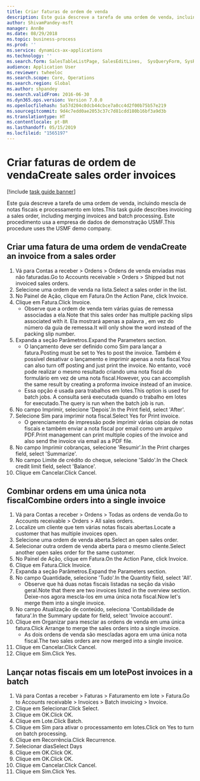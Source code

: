 ```yaml
---
title: Criar faturas de ordem de venda
description: Este guia descreve a tarefa de uma ordem de venda, incluindo mescla de notas fiscais e processamento em lotes.
author: ShivamPandey-msft
manager: AnnBe
ms.date: 08/29/2018
ms.topic: business-process
ms.prod: ''
ms.service: dynamics-ax-applications
ms.technology: ''
ms.search.form: SalesTableListPage, SalesEditLines,  SysQueryForm, SysRecurrence
audience: Application User
ms.reviewer: twheeloc
ms.search.scope: Core, Operations
ms.search.region: Global
ms.author: shpandey
ms.search.validFrom: 2016-06-30
ms.dyn365.ops.version: Version 7.0.0
ms.openlocfilehash: 5a57d204c0dcb44cbce7a0cc4d2f00b75b57e219
ms.sourcegitcommit: 9d4c7edd0ae2053c37c7d81cdd180b16bf3a9d3b
ms.translationtype: HT
ms.contentlocale: pt-BR
ms.lasthandoff: 05/15/2019
ms.locfileid: "1565197"
---
```

# <a name="create-sales-order-invoices"></a><span data-ttu-id="1d212-103">Criar faturas de ordem de venda</span><span class="sxs-lookup"><span data-stu-id="1d212-103">Create sales order invoices</span></span>

[!include [task guide banner](../../includes/task-guide-banner.md)]

<span data-ttu-id="1d212-104">Este guia descreve a tarefa de uma ordem de venda, incluindo mescla de notas fiscais e processamento em lotes.</span><span class="sxs-lookup"><span data-stu-id="1d212-104">This task guide describes invoicing a sales order, including merging invoices and batch processing.</span></span> <span data-ttu-id="1d212-105">Este procedimento usa a empresa de dados de demonstração USMF.</span><span class="sxs-lookup"><span data-stu-id="1d212-105">This procedure uses the USMF demo company.</span></span>


## <a name="create-an-invoice-from-a-sales-order"></a><span data-ttu-id="1d212-106">Criar uma fatura de uma ordem de venda</span><span class="sxs-lookup"><span data-stu-id="1d212-106">Create an invoice from a sales order</span></span>
1. <span data-ttu-id="1d212-107">Vá para Contas a receber > Ordens > Ordens de venda enviadas mas não faturadas.</span><span class="sxs-lookup"><span data-stu-id="1d212-107">Go to Accounts receivable > Orders > Shipped but not invoiced sales orders.</span></span>
2. <span data-ttu-id="1d212-108">Selecione uma ordem de venda na lista.</span><span class="sxs-lookup"><span data-stu-id="1d212-108">Select a sales order in the list.</span></span> 
3. <span data-ttu-id="1d212-109">No Painel de Ação, clique em Fatura.</span><span class="sxs-lookup"><span data-stu-id="1d212-109">On the Action Pane, click Invoice.</span></span>
4. <span data-ttu-id="1d212-110">Clique em Fatura.</span><span class="sxs-lookup"><span data-stu-id="1d212-110">Click Invoice.</span></span>
    * <span data-ttu-id="1d212-111">Observe que a ordem de venda tem várias guias de remessa associadas a ela.</span><span class="sxs-lookup"><span data-stu-id="1d212-111">Note that this sales order has multiple packing slips associated with it.</span></span> <span data-ttu-id="1d212-112">Ela mostrará apenas a palavra <multiple>, em vez do número da guia de remessa.</span><span class="sxs-lookup"><span data-stu-id="1d212-112">It will only show the word <multiple> instead of the packing slip number.</span></span>  
5. <span data-ttu-id="1d212-113">Expanda a seção Parâmetros.</span><span class="sxs-lookup"><span data-stu-id="1d212-113">Expand the Parameters section.</span></span>
    * <span data-ttu-id="1d212-114">O lançamento deve ser definido como Sim para lançar a fatura.</span><span class="sxs-lookup"><span data-stu-id="1d212-114">Posting must be set to Yes to post the invoice.</span></span> <span data-ttu-id="1d212-115">Também é possível desativar o lançamento e imprimir apenas a nota fiscal.</span><span class="sxs-lookup"><span data-stu-id="1d212-115">You can also turn off posting and just print the invoice.</span></span> <span data-ttu-id="1d212-116">No entanto, você pode realizar o mesmo resultado criando uma nota fiscal do formulário em vez de uma nota fiscal.</span><span class="sxs-lookup"><span data-stu-id="1d212-116">However, you can accomplish the same result by creating a proforma invoice instead of an invoice.</span></span>  
    * <span data-ttu-id="1d212-117">Essa opção é usada para trabalhos em lotes.</span><span class="sxs-lookup"><span data-stu-id="1d212-117">This option is used for batch jobs.</span></span> <span data-ttu-id="1d212-118">A consulta será executada quando o trabalho em lotes for executado.</span><span class="sxs-lookup"><span data-stu-id="1d212-118">The query is run when the batch job is run.</span></span>    
6. <span data-ttu-id="1d212-119">No campo Imprimir, selecione 'Depois'.</span><span class="sxs-lookup"><span data-stu-id="1d212-119">In the Print field, select 'After'.</span></span>
7. <span data-ttu-id="1d212-120">Selecione Sim para imprimir nota fiscal.</span><span class="sxs-lookup"><span data-stu-id="1d212-120">Select Yes for Print invoice.</span></span>
    * <span data-ttu-id="1d212-121">O gerenciamento de impressão pode imprimir várias cópias de notas fiscais e também enviar a nota fiscal por email como um arquivo PDF.</span><span class="sxs-lookup"><span data-stu-id="1d212-121">Print management can print  multiple copies of the invoice and also send the invoice via email as a PDF file.</span></span>  
8. <span data-ttu-id="1d212-122">No campo Imprimir cobranças, selecione 'Resumir'.</span><span class="sxs-lookup"><span data-stu-id="1d212-122">In the Print charges field, select 'Summarize'.</span></span>
9. <span data-ttu-id="1d212-123">No campo Limite de crédito do cheque, selecione 'Saldo'.</span><span class="sxs-lookup"><span data-stu-id="1d212-123">In the Check credit limit field, select 'Balance'.</span></span>
10. <span data-ttu-id="1d212-124">Clique em Cancelar.</span><span class="sxs-lookup"><span data-stu-id="1d212-124">Click Cancel.</span></span>

## <a name="combine-orders-into-a-single-invoice"></a><span data-ttu-id="1d212-125">Combinar ordens em uma única nota fiscal</span><span class="sxs-lookup"><span data-stu-id="1d212-125">Combine orders into a single invoice</span></span>
1. <span data-ttu-id="1d212-126">Vá para Contas a receber > Ordens > Todas as ordens de venda.</span><span class="sxs-lookup"><span data-stu-id="1d212-126">Go to Accounts receivable > Orders > All sales orders.</span></span>
2. <span data-ttu-id="1d212-127">Localize um cliente que tem várias notas fiscais abertas.</span><span class="sxs-lookup"><span data-stu-id="1d212-127">Locate a customer that has multiple invoices open.</span></span>
3. <span data-ttu-id="1d212-128">Selecione uma ordem de venda aberta.</span><span class="sxs-lookup"><span data-stu-id="1d212-128">Select an open sales order.</span></span>
4. <span data-ttu-id="1d212-129">Selecionar outra ordem de venda aberta para o mesmo cliente.</span><span class="sxs-lookup"><span data-stu-id="1d212-129">Select another open sales order for the same customer.</span></span>
5. <span data-ttu-id="1d212-130">No Painel de Ação, clique em Fatura.</span><span class="sxs-lookup"><span data-stu-id="1d212-130">On the Action Pane, click Invoice.</span></span>
6. <span data-ttu-id="1d212-131">Clique em Fatura.</span><span class="sxs-lookup"><span data-stu-id="1d212-131">Click Invoice.</span></span>
7. <span data-ttu-id="1d212-132">Expanda a seção Parâmetros.</span><span class="sxs-lookup"><span data-stu-id="1d212-132">Expand the Parameters section.</span></span>
8. <span data-ttu-id="1d212-133">No campo Quantidade, selecione 'Tudo'.</span><span class="sxs-lookup"><span data-stu-id="1d212-133">In the Quantity field, select 'All'.</span></span>
    * <span data-ttu-id="1d212-134">Observe que há duas notas fiscais listadas na seção da visão geral.</span><span class="sxs-lookup"><span data-stu-id="1d212-134">Note that there are two invoices listed in the overview section.</span></span> <span data-ttu-id="1d212-135">Deixe-nos agora mescla-los em uma única nota fiscal.</span><span class="sxs-lookup"><span data-stu-id="1d212-135">Now let's merge them into a single invoice.</span></span>  
9. <span data-ttu-id="1d212-136">No campo Atualização de conteúdo, seleciona 'Contabilidade de fatura'.</span><span class="sxs-lookup"><span data-stu-id="1d212-136">In the Summary update for field, select 'Invoice account'.</span></span>
10. <span data-ttu-id="1d212-137">Clique em Organizar para mesclar as ordens de venda em uma única fatura.</span><span class="sxs-lookup"><span data-stu-id="1d212-137">Click Arrange to merge the sales orders into a single invoice.</span></span>
    * <span data-ttu-id="1d212-138">As dois ordens de venda são mescladas agora em uma única nota fiscal.</span><span class="sxs-lookup"><span data-stu-id="1d212-138">The two sales orders are now merged into a single invoice.</span></span>   
11. <span data-ttu-id="1d212-139">Clique em Cancelar.</span><span class="sxs-lookup"><span data-stu-id="1d212-139">Click Cancel.</span></span>
12. <span data-ttu-id="1d212-140">Clique em Sim.</span><span class="sxs-lookup"><span data-stu-id="1d212-140">Click Yes.</span></span>

## <a name="post-invoices-in-a-batch"></a><span data-ttu-id="1d212-141">Lançar notas fiscais em um lote</span><span class="sxs-lookup"><span data-stu-id="1d212-141">Post invoices in a batch</span></span>
1. <span data-ttu-id="1d212-142">Vá para Contas a receber > Faturas > Faturamento em lote > Fatura.</span><span class="sxs-lookup"><span data-stu-id="1d212-142">Go to Accounts receivable > Invoices > Batch invoicing > Invoice.</span></span>
2. <span data-ttu-id="1d212-143">Clique em Selecionar.</span><span class="sxs-lookup"><span data-stu-id="1d212-143">Click Select.</span></span>
3. <span data-ttu-id="1d212-144">Clique em OK.</span><span class="sxs-lookup"><span data-stu-id="1d212-144">Click OK.</span></span>
4. <span data-ttu-id="1d212-145">Clique em Lote.</span><span class="sxs-lookup"><span data-stu-id="1d212-145">Click Batch.</span></span>
5. <span data-ttu-id="1d212-146">Clique em Sim para ativar o processamento em lotes.</span><span class="sxs-lookup"><span data-stu-id="1d212-146">Click on Yes to turn on batch processing.</span></span>
6. <span data-ttu-id="1d212-147">Clique em Recorrência.</span><span class="sxs-lookup"><span data-stu-id="1d212-147">Click Recurrence.</span></span>
7. <span data-ttu-id="1d212-148">Selecionar dias</span><span class="sxs-lookup"><span data-stu-id="1d212-148">Select Days</span></span>
8. <span data-ttu-id="1d212-149">Clique em OK.</span><span class="sxs-lookup"><span data-stu-id="1d212-149">Click OK.</span></span>
9. <span data-ttu-id="1d212-150">Clique em OK.</span><span class="sxs-lookup"><span data-stu-id="1d212-150">Click OK.</span></span>
10. <span data-ttu-id="1d212-151">Clique em Cancelar.</span><span class="sxs-lookup"><span data-stu-id="1d212-151">Click Cancel.</span></span>
11. <span data-ttu-id="1d212-152">Clique em Sim.</span><span class="sxs-lookup"><span data-stu-id="1d212-152">Click Yes.</span></span>

